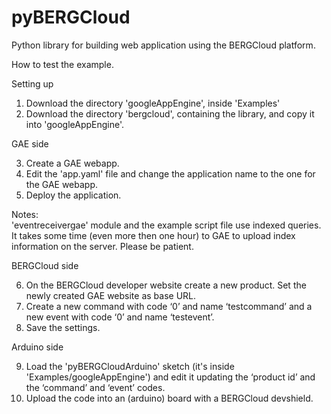 pyBERGCloud
===========

Python library for building web application using the BERGCloud platform. 

How to test the example.

Setting up

1. Download the directory 'googleAppEngine', inside 'Examples'
2. Download the directory 'bergcloud', containing the library, and copy it into 'googleAppEngine'. 

GAE side

3. Create a GAE webapp.
4. Edit the 'app.yaml' file and change the application name to the one for the GAE webapp.
5. Deploy the application.

Notes:  
'eventreceivergae' module and the example script file use indexed queries. It takes some time (even more then one hour) to GAE to upload index 
information on the server. Please be patient. 


BERGCloud side

6. On the BERGCloud developer website create a new product. Set the newly created GAE website as base URL.
7. Create a new command with code ‘0’ and name ‘testcommand’ and a new event with code ‘0’ and name ‘testevent’.
8. Save the settings. 

Arduino side

9. Load the 'pyBERGCloudArduino' sketch (it's inside 'Examples/googleAppEngine') and edit it updating the ‘product id’ and the ‘command’ and ‘event’ codes.
10. Upload the code into an (arduino) board with a BERGCloud devshield.
